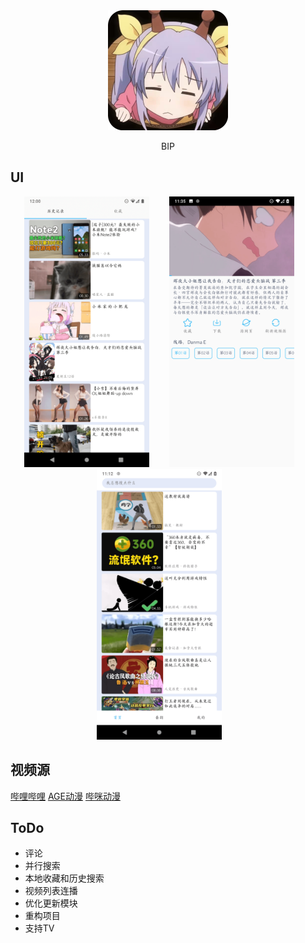 <div align=center>
<img src ="./img/ic_launcher.png"/>
<p>BIP</p>
</div>


## UI
<div align=center>
<img width = '200' height ='433' src ="./img/ic_screen_shot1.png"/>&emsp;&emsp;
<img width = '200' height ='433' src ="./img/ic_screen_shot2.png"/>&emsp;&emsp;
<img width = '200' height ='433' src ="./img/ic_screen_shot3.png"/>&emsp;&emsp;
</div>

## 视频源
[哔哩哔哩](https://www.bilibili.com/)
[AGE动漫](https://www.agemys.com)
[哔咪动漫](https://bimiacg4.net/)

## ToDo
- 评论
- 并行搜索
- 本地收藏和历史搜索
- 视频列表连播
- 优化更新模块
- 重构项目
- 支持TV